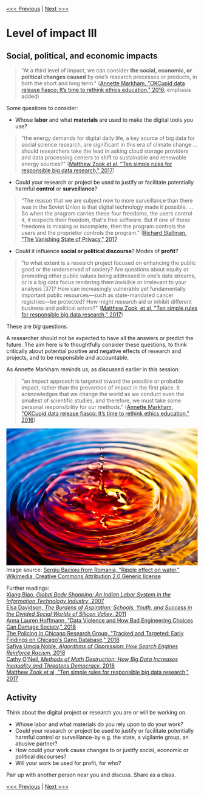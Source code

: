 [<<< Previous](impact2.md) | [Next >>>](range.md)

# Level of impact III

## Social, political, and economic impacts

> "At a third level of impact, we can consider **the social, economic, or political changes caused** by one’s research processes or products, in both the short and long term." ([Annette Markham, "OKCupid data release fiasco: It’s time to rethink ethics education," 2016](http://annettemarkham.com/2016/05/okcupid-data-release-fiasco-its-time-to-rethink-ethics-education/), emphasis added)  

Some questions to consider:

- Whose **labor** and what **materials** are used to make the digital tools you use?  

> "the energy demands for digital daily life, a key source of big data for social science research, are significant in this era of climate change ... should researchers take the lead in asking cloud storage providers and data processing centers to shift to sustainable and renewable energy sources?" ([Matthew Zook et al, "Ten simple rules for responsible big data research," 2017](http://journals.plos.org/ploscompbiol/article?id=10.1371/journal.pcbi.1005399))  

* Could your research or project be used to justify or facilitate potentially harmful **control** or **surveillance**?    

> “The reason that we are subject now to more surveillance than there was in the Soviet Union is that digital technology made it possible. ... So when the program carries these four freedoms, the users control it, it respects their freedom, that's free software. But if one of these freedoms is missing or incomplete, then the program controls the users and the proprietor controls the program." ([Richard Stallman, "The Vanishing State of Privacy," 2017](http://magazine.factor-tech.com/factor_winter_2017/richard_stallman_and_the_vanishing_state_of_privacy)  

* Could it influence **social or political discourse**? Modes of **profit**?

> "to what extent is a research project focused on enhancing the public good or the underserved of society? Are questions about equity or promoting other public values being addressed in one’s data streams, or is a big data focus rendering them invisible or irrelevant to your analysis [37]? How can increasingly vulnerable yet fundamentally important public resources—such as state-mandated cancer registries—be protected? How might research aid or inhibit different business and political actors?" ([Matthew Zook, et al, "Ten simple rules for responsible big data research," 2017](http://journals.plos.org/ploscompbiol/article?id=10.1371/journal.pcbi.1005399))  

These are *big* questions.  

A researcher should not be expected to have all the answers or predict the future. The aim here is to thoughtfully consider these questions, to think critically about potential positive and negative effects of research and projects, and to be responsible and accountable.  

As Annette Markham reminds us, as discussed earlier in this session:  

> "an impact approach is targeted toward the possible or probable impact, rather than the prevention of impact in the first place. It acknowledges that we change the world as we conduct even the smallest of scientific studies, and therefore, we must take some personal responsibility for our methods." ([Annette Markham, "OKCupid data release fiasco: It’s time to rethink ethics education," 2016](http://annettemarkham.com/2016/05/okcupid-data-release-fiasco-its-time-to-rethink-ethics-education/))  

![close-up photo of a drop of water falling into a pool of water, creating a series of concentric ripples](../images/ripple.jpg)  
Image source: [Sergiu Bacioiu from Romania, "Ripple effect on water," Wikimedia, Creative Commons Attribution 2.0 Generic license](https://commons.wikimedia.org/wiki/File:Ripple_effect_on_water.jpg)  

Further readings:  
[Xiang Biao, *Global Body Shopping: An Indian Labor System in the Information Technology Industry*, 2007](https://press.princeton.edu/titles/8315.html)  
[Elsa Davidson, *The Burdens of Aspiration: Schools, Youth, and Success in the Divided Social Worlds of Silicon Valley*, 2011](https://nyupress.org/books/9780814720875/)  
[Anna Lauren Hoffmann, "Data Violence and How Bad Engineering Choices Can Damage Society," 2018](https://medium.com/s/story/data-violence-and-how-bad-engineering-choices-can-damage-society-39e44150e1d4)  
[The Policing in Chicago Research Group, "Tracked and Targeted: Early Findings on Chicago's Gang Database," 2018](http://erasethedatabase.com/wp-content/uploads/2018/02/Tracked-Targeted-0217.pdf)  
[Safiya Umoja Noble, *Algorithms of Oppression: How Search Engines Reinforce Racism*, 2018](https://nyupress.org/books/9781479837243/)  
[Cathy O'Neil, *Methods of Math Destruction: How Big Data Increases Inequality and Threatens Democracy*, 2016](https://weaponsofmathdestructionbook.com/)  
[Matthew Zook et al, "Ten simple rules for responsible big data research," 2017](http://journals.plos.org/ploscompbiol/article?id=10.1371/journal.pcbi.1005399)  

## Activity   

Think about the digital project or research you are or will be working on. 

* Whose labor and what materials do you rely upon to do your work?  
* Could your research or project be used to justify or facilitate potentially harmful control or surveillance-by e.g. the state, a vigilante group, an abusive partner?  
* How could your work cause changes to or justify social, economic or political discourses?  
* Will your work be used for profit, for who?  

Pair up with another person near you and discuss. Share as a class.    

[<<< Previous](impact2.md) | [Next >>>](range.md)
